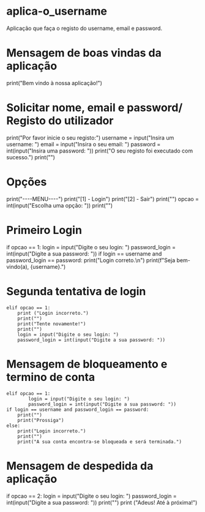 # aplica-o_username
Aplicação que faça o registo do username, email e password.







# Mensagem de boas vindas da aplicação
print("Bem vindo à nossa aplicação!")

# Solicitar nome, email e password/ Registo do utilizador
print("Por favor inicie o seu registo:")
username = input("Insira um username: ")
email = input("Insira o seu email: ")
password = int(input("Insira uma password: "))
print("O seu registo foi executado com sucesso.")
print("")

# Opções
print("----MENU----")
print("[1] - Login")
print("[2] - Sair")
print("")
opcao = int(input("Escolha uma opção: "))
print("")

# Primeiro Login
if opcao == 1:
    login = input("Digite o seu login: ")
    password_login = int(input("Digite a sua password: "))
    if login == username and password_login == password:
        print("Login correto.\n")
        print(f"Seja bem-vindo(a), {username}.")

# Segunda tentativa de login
    elif opcao == 1:
        print ("Login incorreto.")
        print("")
        print("Tente novamente!")
        print("")
        login = input("Digite o seu login: ")
        password_login = int(input("Digite a sua password: "))

# Mensagem de bloqueamento e termino de conta
    elif opcao == 1:
            login = input("Digite o seu login: ")
            password_login = int(input("Digite a sua password: "))
    if login == username and password_login == password:
        print("")
        print("Prossiga")
    else:
        print("Login incorreto.")
        print("")
        print("A sua conta encontra-se bloqueada e será terminada.")

# Mensagem de despedida da aplicação
if opcao == 2:
    login = input("Digite o seu login: ")
    password_login = int(input("Digite a sua password: "))
    print("")
    print ("Adeus! Até à próxima!")
